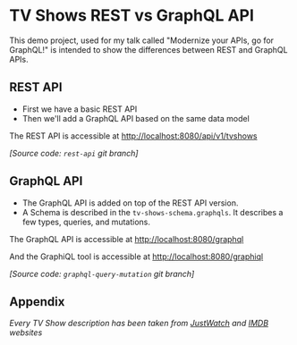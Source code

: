 # TV Shows REST vs GraphQL API

This demo project, used for my talk called "Modernize your APIs, go for GraphQL!" is intended to show the differences between REST and GraphQL APIs.

## REST API

- First we have a basic REST API
- Then we'll add a GraphQL API based on the same data model

The REST API is accessible at [http://localhost:8080/api/v1/tvshows](http://localhost:8080/api/v1/tvshows)

*[Source code: `rest-api` git branch]* 

## GraphQL API
- The GraphQL API is added on top of the REST API version. 
- A Schema is described in the `tv-shows-schema.graphqls`. 
  It describes a few types, queries, and mutations.

The GraphQL API is accessible at [http://localhost:8080/graphql](http://localhost:8080/graphql)

And the GraphiQL tool is accessible at [http://localhost:8080/graphiql](http://localhost:8080/graphiql)

*[Source code: `graphql-query-mutation` git branch]* 

## Appendix
_Every TV Show description has been taken from [JustWatch](https://www.justwatch.com) and [IMDB](http://www.imdb.com) websites_ 